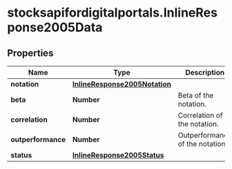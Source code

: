 # stocksapifordigitalportals.InlineResponse2005Data

## Properties

Name | Type | Description | Notes
------------ | ------------- | ------------- | -------------
**notation** | [**InlineResponse2005Notation**](InlineResponse2005Notation.md) |  | [optional] 
**beta** | **Number** | Beta of the notation. | [optional] 
**correlation** | **Number** | Correlation of the notation. | [optional] 
**outperformance** | **Number** | Outperformance of the notation. | [optional] 
**status** | [**InlineResponse2005Status**](InlineResponse2005Status.md) |  | [optional] 


